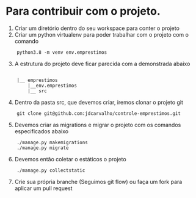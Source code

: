 # Para contribuir com o projeto.

1. Criar um diretório dentro do seu workspace para conter o projeto
2. Criar um python virtualenv para poder trabalhar com o projeto com o comando
~~~
    python3.8 -m venv env.emprestimos
~~~
3. A estrutura do projeto deve ficar parecida com a demonstrada abaixo
~~~

    |__ emprestimos
        |__env.emprestimos
        |__ src

~~~
4. Dentro da pasta src, que devemos criar, iremos clonar o projeto git

~~~
    git clone git@github.com:jdcarvalho/controle-emprestimos.git
~~~

5. Devemos criar as migrations e migrar o projeto com os comandos especificados abaixo

~~~
    ./manage.py makemigrations
    ./manage.py migrate    
~~~

6. Devemos então coletar o estáticos o projeto

~~~
    ./manage.py collectstatic
~~~

7. Crie sua própria branche (Seguimos git flow) ou faça um fork para aplicar um pull request
